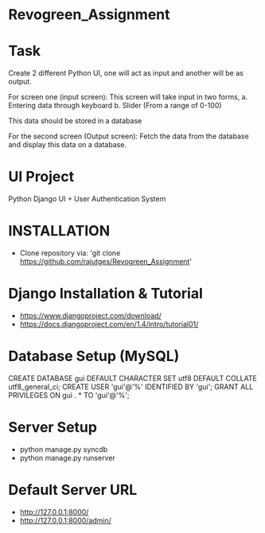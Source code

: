 # Revogreen_Assignment

# Task 

Create 2 different Python UI, one will act as input and another will be as output.

For screen one (input screen): 
This screen will take input in two forms,
a. Entering data through keyboard
b. Slider (From a range of 0-100)

This data should be stored in a database

For the second screen (Output screen):
Fetch the data from the database and display this data on a database.

UI Project
==========
Python Django UI + User Authentication System

INSTALLATION
============
- Clone repository via: 'git clone https://github.com/rajutges/Revogreen_Assignment'

Django Installation & Tutorial
==============================
- https://www.djangoproject.com/download/
- https://docs.djangoproject.com/en/1.4/intro/tutorial01/


Database Setup (MySQL)
======================
  CREATE DATABASE gui DEFAULT CHARACTER SET utf8 DEFAULT COLLATE utf8_general_ci; CREATE USER 'gui'@'%' IDENTIFIED BY 'gui'; GRANT ALL PRIVILEGES ON gui . * TO 'gui'@'%';


Server Setup
============
- python manage.py syncdb
- python manage.py runserver

Default Server URL
==================
- http://127.0.0.1:8000/
- http://127.0.0.1:8000/admin/

